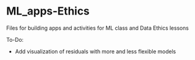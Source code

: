 # ML_apps-Ethics
Files for building apps and activities for ML class and Data Ethics lessons

To-Do:
- Add visualization of residuals with more and less flexible models